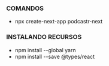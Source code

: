### COMANDOS

- npx create-next-app podcastr-next

### INSTALANDO RECURSOS 

- npm install --global yarn
- npm install --save @types/react

